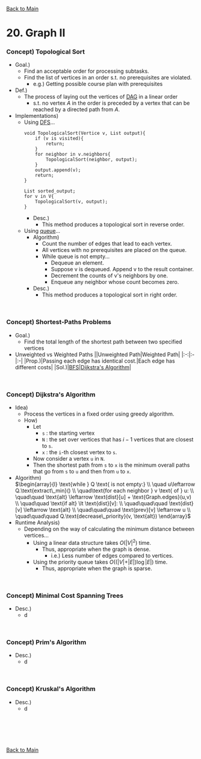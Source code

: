 [Back to Main](../main.md)

# 20. Graph II

### Concept) Topological Sort
- Goal.)
  - Find an acceptable order for processing subtasks.
  - Find the list of vertices in an order s.t. no prerequisites are violated.
    - e.g.) Getting possible course plan with prerequisites
- Def.)
  - The process of laying out the vertices of [DAG](19.md#concept-cycle) in a linear order
    - s.t. no vertex $`A`$ in the order is preceded by a vertex that can be reached by a directed path from $`A`$.
- Implementations)
  - Using [DFS](19.md#concept-depth-first-search-dfs)...
    ```
    void TopologicalSort(Vertice v, List output){
        if (v is visited){
            return;
        }
        for neighbor in v.neighbors{
            TopologicalSort(neighbor, output);
        }
        output.append(v);
        return;
    }

    List sorted_output;
    for v in V{
        TopologicalSort(v, output);
    }
    ```
    - Desc.)
      - This method produces a topological sort in reverse order.
  - Using [queue](05.md#concept-queue)...
    - Algorithm)
      - Count the number of edges that lead to each vertex.
      - All vertices with no prerequisites are placed on the queue.
      - While queue is not empty...
        - Dequeue an element. 
        - Suppose v is dequeued. Append v to the result container.
        - Decrement the counts of v's neighbors by one.
        - Enqueue any neighbor whose count becomes zero.
    - Desc.)
      - This method produces a topological sort in right order.

<br>

### Concept) Shortest-Paths Problems
- Goal.)
  - Find the total length of the shortest path between two specified vertices
- Unweighted vs Weighted Paths
  ||Unweighted Path|Weighted Path|
  |:-:|:-|:-|
  |Prop.)|Passing each edge has identical cost.|Each edge has different costs|
  |Sol.)|[BFS](19.md#concept-breadth-first-search-bfs)|[Dijkstra's Algorithm](#concept-dijkstras-algorithm)|


<br>

### Concept) Dijkstra's Algorithm
- Idea)
  - Process the vertices in a fixed order using greedy algorithm.
  - How)
    - Let
      - `s` : the starting vertex
      - `N` : the set over vertices that has $`i-1`$ vertices that are closest to `s`.
      - `x` : the `i`-th closest vertex to `s`.
    - Now consider a vertex `u` in `N`.
    - Then the shortest path from `s` to `x` is the minimum overall paths that go from `s` to `u` and then from `u` to `x`.
- Algorithm)   
  $`\begin{array}{l}
    \text{while } Q \text{ is not empty:} \\
    \quad u\leftarrow Q.\text{extract\_min}() \\
    \quad\text{for each neighbor } v \text{ of } u: \\
    \quad\quad \text{alt} \leftarrow \text{dist}[u] + \text{Graph.edges}(u,v) \\
    \quad\quad \text{if alt} \lt \text{dist}[v]: \\
    \quad\quad\quad \text{dist}[v] \leftarrow \text{alt} \\
    \quad\quad\quad \text{prev}[v] \leftarrow u \\
    \quad\quad\quad Q.\text{decrease\_priority}(v, \text{alt})
  \end{array}`$
- Runtime Analysis)
  - Depending on the way of calculating the minimum distance between vertices...
    - Using a linear data structure takes $`O(\vert V \vert^2)`$ time.
      - Thus, appropriate when the graph is dense.
        - i.e.) Less number of edges compared to vertices.
    - Using the priority queue takes $`O((\vert V\vert + \vert E\vert)\log \vert E\vert)`$ time.
      - Thus, appropriate when the graph is sparse.


<br>

### Concept) Minimal Cost Spanning Trees
- Desc.)
  - d

<br>

### Concept) Prim's Algorithm
- Desc.)
  - d

<br>

### Concept) Kruskal's Algorithm
- Desc.)
  - d

<br>













<br><br>

[Back to Main](../main.md)